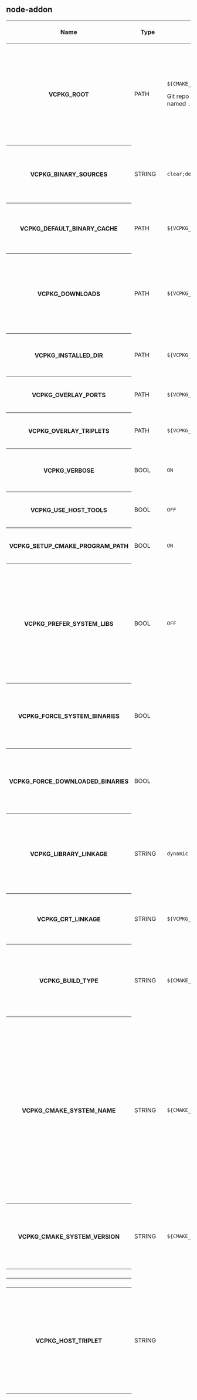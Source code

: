 ## node-addon

<section id="vcpkg_reference">
  <table>
    <colgroup>
      <col />
      <col />
      <col />
      <col />
    </colgroup>
    <thead>
      <tr>
        <th><p>Name</p></th>
        <th><p>Type</p></th>
        <th><p>Default</p></th>
        <th><p>Info</p></th>
      </tr>
    </thead>
    <tbody>
      <tr>
        <th><p>VCPKG_ROOT</p></th>
        <td><p>PATH</p></td>
        <td>
          <p><code>${CMAKE_CURRENT_LIST_DIR}</code></p>
          <p>Git repo root folder - <i><u>must</u></i> contain an empty file named <code>.vcpkg-root</code>!</p>
        </td>
        <td>
          <p>This environment variable can be set to a directory to use as the root of the vcpkg instance. This will only be used if the vcpkg executable is not located within a valid root and the command line switch <code>--vcpkg-root</code> is unused.</p>
        </td>
      </tr>
      <tr>
        <th><p>VCPKG_BINARY_SOURCES</p></th>
        <td><p>STRING</p></td>
        <td><p><code>clear;default,readwrite</code></p></td>
        <td><p>This environment variable adds or removes binary sources. See <a href="https://learn.microsoft.com/en-us/vcpkg/users/binarycaching">Binary Caching</a> for more details.</p></td>
      </tr>
      <tr>
        <th><p>VCPKG_DEFAULT_BINARY_CACHE</p></th>
        <td><p>PATH</p></td>
        <td><p><code>${VCPKG_ROOT}/archives</code></p></td>
        <td><p>This environment variable redirects the default location to store binary packages.</p></td>
      </tr>
      <tr>
        <th><p>VCPKG_DOWNLOADS</p></th>
        <td><p>PATH</p></td>
        <td><p><code>${VCPKG_ROOT}/downloads</code></p></td>
        <td><p>This environment variable can be set to an existing directory to use for storing downloads instead of the internal <code>downloads/</code> directory. It should always be an absolute path.</p></td>
      </tr>
      <tr>
        <th><p>VCPKG_INSTALLED_DIR</p></th>
        <td><p>PATH</p></td>
        <td><p><code>${VCPKG_ROOT}/installed</code></p></td>
        <td><p>The directory which contains the installed libraries for each triplet.</p></td>
      </tr>
      <tr>
        <th><p>VCPKG_OVERLAY_PORTS</p></th>
        <td><p>PATH</p></td>
        <td><p><code>${VCPKG_ROOT}/ports</code></p></td>
        <td><p>Overlay ports to use for vcpkg install in manifest mode.</p></td>
      </tr>
      <tr>
        <th><p>VCPKG_OVERLAY_TRIPLETS</p></th>
        <td><p>PATH</p></td>
        <td><p><code>${VCPKG_ROOT}/triplets</code></p></td>
        <td><p>Overlay triplets to use for vcpkg install in manifest mode.</p></td>
      </tr>
      <tr>
        <th><p>VCPKG_VERBOSE</p></th>
        <td><p>BOOL</p></td>
        <td><p><code>ON</code></p></td>
        <td><p>Enables messages from the VCPKG toolchain for debugging purposes.</p></td>
      </tr>
      <tr>
        <th><p>VCPKG_USE_HOST_TOOLS</p></th>
        <td><p>BOOL</p></td>
        <td><p><code>OFF</code></p></td>
        <td><p>Setup <code>CMAKE_PROGRAM_PATH</code> to use host tools.</p></td>
      </tr>
      <tr>
        <th><p>VCPKG_SETUP_CMAKE_PROGRAM_PATH</p></th>
        <td><p>BOOL</p></td>
        <td><p><code>ON</code></p></td>
        <td><p>Enable the setup of <code>CMAKE_PROGRAM_PATH</code> to vcpkg paths</p></td>
      </tr>
      <tr>
        <th><p>VCPKG_PREFER_SYSTEM_LIBS</p></th>
        <td><p>BOOL</p></td>
        <td><p><code>OFF</code></p></td>
        <td>
          <p>Appends the vcpkg paths to <code>CMAKE_PREFIX_PATH</code>, <code>CMAKE_LIBRARY_PATH</code> and <code>CMAKE_FIND_ROOT_PATH</code> so that vcpkg libraries/packages are found after toolchain/system libraries/packages.</p>
          <p><i>Deprecated!! Use empty overlay ports instead...</i></p>
        </td>
      </tr>
      <tr>
        <th><p>VCPKG_FORCE_SYSTEM_BINARIES</p></th>
        <td><p>BOOL</p></td>
        <td><p><code></code></p></td>
        <td><p>This environment variable, if set, suppresses the downloading of CMake and Ninja and forces the use of the system binaries.</p></td>
      </tr>
      <tr>
        <th><p>VCPKG_FORCE_DOWNLOADED_BINARIES</p></th>
        <td><p>BOOL</p></td>
        <td><p><code></code></p></td>
        <td><p>This environment variable, if set, ignores the use of the system binaries and will always download and use the version defined by vcpkg.</p></td>
      </tr>
      <tr>
        <th><p>VCPKG_LIBRARY_LINKAGE</p></th>
        <td><p>STRING</p></td>
        <td><p><code>dynamic</code></p></td>
        <td><p>Specifies the preferred library linkage. Valid options are <code>dynamic</code> and <code>static</code>. Libraries can ignore this setting if they do not support the preferred linkage type.</p></td>
      </tr>
      <tr>
        <th><p>VCPKG_CRT_LINKAGE</p></th>
        <td><p>STRING</p></td>
        <td><p><code>${VCPKG_LIBRARY_LINKAGE}</code></p></td>
        <td><p>Specifies the desired CRT linkage (for MSVC). Valid options are <code>dynamic</code> and <code>static</code>.</p></td>
      </tr>
      <tr>
        <th><p>VCPKG_BUILD_TYPE</p></th>
        <td><p>STRING</p></td>
        <td><p><code>${CMAKE_BUILD_TYPE}</code></p></td>
        <td><p>You can set this value to <code>Release</code> to only build release versions of the ports. By default this value is empty and release and debug versions of a port are built.</p></td>
      </tr>
      <tr>
        <th><p>VCPKG_CMAKE_SYSTEM_NAME</p></th>
        <td><p>STRING</p></td>
        <td><p><code>${CMAKE_HOST_SYSTEM_NAME}</code></p></td>
        <td>
          <p>Specifies the target platform. Valid options include any CMake system name, such as:</p>
          <p><code>Empty</code> - Windows Desktop for legacy reasons</p>
          <p><code>WindowsStore</code> - Universal Windows Platform</p>
          <p><code>MinGW</code> - Minimalist GNU for Windows</p>
          <p><code>Darwin</code> - Mac OSX</p>
          <p><code>iOS</code> - iOS</p>
          <p><code>Linux</code> - Linux</p>
          <p><code>Emscripten</code> - WebAssembly</p>
        </td>
      </tr>
      <tr>
        <th><p>VCPKG_CMAKE_SYSTEM_VERSION</p></th>
        <td><p>STRING</p></td>
        <td><p><code>${CMAKE_HOST_SYSTEM_VERSION}</code></p></td>
        <td>
          <p>Specifies the target platform system version. This field is optional and, if present, will be passed in as <code>CMAKE_SYSTEM_VERSION</code>.</p>
        </td>
      </tr>
      <tr>
        <th><p></p></th>
        <td><p></p></td>
        <td><p><code></code></p></td>
        <td><p></p></td>
      </tr>
      <tr>
        <th><p></p></th>
        <td><p></p></td>
        <td><p><code></code></p></td>
        <td><p></p></td>
      </tr>
      <tr id="vcpkg_host_triplet">
        <th><p>VCPKG_HOST_TRIPLET</p></th>
        <td><p>STRING</p></td>
        <td><p></p></td>
        <td>
          <p>This variable controls which <a href="https://learn.microsoft.com/en-us/vcpkg/users/triplets">triplet</a> host dependencies will be installed for.</p>
          <p>If unset, vcpkg will automatically detect an appropriate native triplet (<code>x64-windows</code>, <code>x64-osx</code>, <code>x64-linux</code>).</p>
          <p>See also <a href="https://learn.microsoft.com/en-us/vcpkg/users/host-dependencies">Host dependencies</a>.</p>
        </td>
      </tr>
      <tr id="vcpkg_target_triplet">
        <th><p>VCPKG_TARGET_TRIPLET</p></th>
        <td><p>STRING</p></td>
        <td><p><code></code></p></td>
        <td>
          <p>This setting controls the <a href="https://learn.microsoft.com/en-us/vcpkg/users/triplets">triplet</a> vcpkg will install and consume libraries from.</p>
          <p>If unset, vcpkg will automatically detect an appropriate default triplet given the current compiler settings. If you change this CMake variable, you must delete your cache and reconfigure.</p>
        </td>
      </tr>
      <tr id="vcpkg_target_architecture">
        <th><p>VCPKG_TARGET_ARCHITECTURE</p></th>
        <td><p>STRING</p></td>
        <td><p><code></code></p></td>
        <td>
          <p>Specifies the target machine architecture.</p>
          <p>Valid options are <code>x86</code>, <code>x64</code>, <code>arm</code>, <code>arm64</code> and <code>wasm32</code>.</p>
        </td>
      </tr>
      <tr>
        <th><p></p></th>
        <td><p></p></td>
        <td><p><code></code></p></td>
        <td><p></p></td>
      </tr>
      <tr>
        <th><p></p></th>
        <td><p></p></td>
        <td><p><code></code></p></td>
        <td><p></p></td>
      </tr>
      <tr id="port">
        <th><p>PORT</p></th>
        <td><p>STRING</p></td>
        <td><p><code></code></p></td>
        <td><p>The name of the port that is currently being built.</p></td>
      </tr>
      <tr id="version">
        <th><p>VERSION</p></th>
        <td><p>STRING</p></td>
        <td><p><code></code></p></td>
        <td><p>The version of the port that is currently being built.</p></td>
      </tr>
      <tr id="host_triplet">
        <th><p>HOST_TRIPLET</p></th>
        <td><p>STRING</p></td>
        <td><p><code></code></p></td>
        <td><p>The name of the <a href="https://learn.microsoft.com/en-us/vcpkg/users/triplets">triplet</a> that matches the building system.</p></td>
      </tr>
      <tr id="target_triplet">
        <th><p>TARGET_TRIPLET</p></th>
        <td><p>STRING</p></td>
        <td><p><code></code></p></td>
        <td><p>The name of the <a href="https://learn.microsoft.com/en-us/vcpkg/users/triplets">triplet</a> being built for.</p></td>
      </tr>
      <tr id="current_host_installed_dir">
        <th><p>CURRENT_HOST_INSTALLED_DIR</p></th>
        <td><p>STRING</p></td>
        <td><p><code></code></p></td>
        <td><p>The absolute path to the installed files for the <a href="#host_triplet">host triplet.</a></p></td>
      </tr>
      <tr id="current_installed_dir">
        <th><p>CURRENT_INSTALLED_DIR</p></th>
        <td><p>STRING</p></td>
        <td><p><code></code></p></td>
        <td><p>The absolute path to the installed files for the <a href="#target_triplet">target triplet.</a></p></td>
      </tr>
      <tr id="editor">
        <th><p>EDITOR</p></th>
        <td><p>ENV</p></td>
        <td><p><code></code></p></td>
        <td><p>This environment variable can be set to the full path of an executable to be used for <code>vcpkg edit</code>. Please see <code>vcpkg help edit</code> for command-specific help.</p></td>
      </tr>
      <tr id="ar">
        <th><p>AR</p></th>
        <td><p>ENV</p></td>
        <td><p><code>$ENV{PATH}/ar</code></p></td>
        <td><p>Default archive compiler filepath and flags.</p></td>
      </tr>
      <tr id="cc">
        <th><p>CC</p></th>
        <td><p>ENV</p></td>
        <td><p><code>$ENV{PATH}/c</code></p></td>
        <td><p>Default C compiler filepath and flags.</p></td>
      </tr>
      <tr id="cxx">
        <th><p>CXX</p></th>
        <td><p>ENV</p></td>
        <td><p><code>$ENV{PATH}/c++</code></p></td>
        <td><p>Default C++ compiler filepath and flags.</p></td>
      </tr>
      <tr id="ld">
        <th><p>LD</p></th>
        <td><p>ENV</p></td>
        <td><p><code>$ENV{PATH}/ld</code></p></td>
        <td><p>Default object linker filepath and flags.</p></td>
      </tr>
      <tr id="rc">
        <th><p>RC</p></th>
        <td><p>ENV</p></td>
        <td><p><code>$ENV{PATH}/rc</code></p></td>
        <td><p>Default resource compiler filepath and flags.</p></td>
      </tr>
      <tr id=cflags>
        <th><p>CFLAGS</p></th>
        <td><p>ENV</p></td>
        <td><p><code></code></p></td>
        <td><p></p></td>
      </tr>
      <tr id=cxxflags>
        <th><p>CXXFLAGS</p></th>
        <td><p>ENV</p></td>
        <td><p><code></code></p></td>
        <td><p></p></td>
      </tr>
      <tr id="ldflags">
        <th><p>LDFLAGS</p></th>
        <td><p>ENV</p></td>
        <td><p><code></code></p></td>
        <td><p></p></td>
      </tr>
      <tr>
        <th><p>PKG_CONFIG_PATH</p></th>
        <td><p></p></td>
        <td><p><code></code></p></td>
        <td><p></p></td>
      </tr>
      <tr id="vslang">
        <th><p>VSLANG</p></th>
        <td><p></p></td>
        <td><p><code></code></p></td>
        <td><p>This environment variable sets the language vcpkg uses to display messages. It should be set to one of the 14 supported LCIDs (locale identifier, 4-byte value corresponding to a language).</p>
        <p>For example: 1033 corresponds to the English (US) language. For a full list of supported LCIDs see <a href="https://github.com/microsoft/vcpkg-tool/blob/main/docs/localization.md">Localization</a>.</p></td>
      </tr>
      <tr>
        <th><p></p></th>
        <td><p></p></td>
        <td><p><code></code></p></td>
        <td><p></p></td>
      </tr>
      <tr>
        <th><p></p></th>
        <td><p></p></td>
        <td><p><code></code></p></td>
        <td><p></p></td>
      </tr>
      <tr>
        <th><p>BUILD_BENCHMARKING</p></th>
        <td><p></p></td>
        <td><p><code></code></p></td>
        <td><p></p></td>
      </tr>
      <tr>
        <th><p>BUILD_FUZZING_TESTS</p></th>
        <td><p></p></td>
        <td><p><code></code></p></td>
        <td><p></p></td>
      </tr>
      <tr>
        <th><p>BUILD_SHARED_LIBS</p></th>
        <td><p></p></td>
        <td><p><code></code></p></td>
        <td><p></p></td>
      </tr>
      <tr>
        <th><p>BUILD_TESTS</p></th>
        <td><p></p></td>
        <td><p><code></code></p></td>
        <td><p></p></td>
      </tr>
      <tr>
        <th><p>PEDANTIC</p></th>
        <td><p></p></td>
        <td><p><code></code></p></td>
        <td><p>Enable extra warnings and expensive tests.</p></td>
      </tr>
      <tr>
        <th><p>VERBOSE</p></th>
        <td><p></p></td>
        <td><p><code></code></p></td>
        <td><p></p></td>
      </tr>
      <tr>
        <th><p>WERROR</p></th>
        <td><p></p></td>
        <td><p><code></code></p></td>
        <td><p>Halt the compilation with an error on compiler warnings.</p></td>
      </tr>
      <tr>
        <th><p>USE_FOLDERS</p></th>
        <td><p></p></td>
        <td><p><code></code></p></td>
        <td><p></p></td>
      </tr>
      <tr>
        <th><p>USE_X64</p></th>
        <td><p></p></td>
        <td><p><code></code></p></td>
        <td><p></p></td>
      </tr>
      <tr>
        <th><p></p></th>
        <td><p></p></td>
        <td><p><code></code></p></td>
        <td><p></p></td>
      </tr>
      <tr>
        <th><p></p></th>
        <td><p></p></td>
        <td><p><code></code></p></td>
        <td><p></p></td>
      </tr>
      <tr>
        <th><p>CMAKE_TOOLCHAIN_FILE</p></th>
        <td><p>FILEPATH</p></td>
        <td>
          <p>When vcpkg executable <i>is not</i> found in 'VCPKG_ROOT' -<br /><code>scripts/toolchains/${CMAKE_HOST_SYSTEM_NAME}.cmake</code></p>
          <p>When vcpkg executable <i>is</i> found in 'VCPKG_ROOT' -<br /><code>scripts/buildsystems/vcpkg.cmake</code></p>
        </td>
        <td><p>The CMake toolchain file.</p></td>
      </tr>
      <tr>
        <th><p>VCPKG_CHAINLOAD_TOOLCHAIN_FILE</p></th>
        <td><p>FILEPATH</p></td>
        <td><p><code>scripts/toolchains/${CMAKE_HOST_SYSTEM_NAME}.cmake</code></p></td>
        <td><p>Specifies an alternate CMake Toolchain file to use. This (if set) will override all other compiler detection logic. By default, a toolchain file is selected from <code>scripts/toolchains/</code> appropriate to the platform.</p></td>
      </tr>
      <tr>
        <th><p>VCPKG_INSTALL_OPTIONS</p></th>
        <td><p></p></td>
        <td>
          <p>Clean buildtrees, packages and downloads after building each package:<br />
            <code>--clean-after-build</code>
          </p>
          <p>Clean buildtrees after building each package:<br />
            <code>--clean-buildtrees-after-build</code>
          </p>
          <p>Clean downloads after building each package:<br />
            <code>--clean-downloads-after-build</code>
          </p>
            <p>Clean packages after building each package:<br />
            <code>--clean-packages-after-build</code></p>
        </td>
        <td><p>This variable can be set to a list of additional command line parameters to pass to the vcpkg tool during automatic installation.</p></td>
      </tr>
      <tr>
        <th><p>VCPKG_FEATURE_FLAGS</p></th>
        <td><p></p></td>
        <td>
          <p>Specifies the vcpkg root folder:<br />
            <code>--vcpkg-root=${VCPKG_ROOT}</code>
          </p>
          <p></p>
          <p></p>
          <p></p>
          <p></p>
          <p></p>
          <p></p>
        </td>
        <td><p>This variable can be set to a list of additional command line parameters to pass to the vcpkg tool during automatic installation to opt in to experimental behaviour.</p></td>
      </tr>
      <tr>
        <th><p></p></th>
        <td><p></p></td>
        <td><p><code></code></p></td>
        <td><p></p></td>
      </tr>
      <tr>
        <th><p></p></th>
        <td><p></p></td>
        <td><p><code></code></p></td>
        <td><p></p></td>
      </tr>
      <tr>
        <th><p></p></th>
        <td><p></p></td>
        <td><p><code></code></p></td>
        <td><p></p></td>
      </tr>
      <tr>
        <th><p></p></th>
        <td><p></p></td>
        <td><p><code></code></p></td>
        <td><p></p></td>
      </tr>
      <tr>
        <th><p></p></th>
        <td><p></p></td>
        <td><p><code></code></p></td>
        <td><p></p></td>
      </tr>
      <tr>
        <th><p></p></th>
        <td><p></p></td>
        <td><p><code></code></p></td>
        <td><p></p></td>
      </tr>
    </tbody>
    <!-- <tfoot>
      <tr>
        <td><p>See more at <a href="https://learn.microsoft.com/en-us/vcpkg/">https://learn.microsoft.com/en-us/vcpkg/</a></p></td>
      </tr>
    </tfoot> -->
  </table>
</section>
